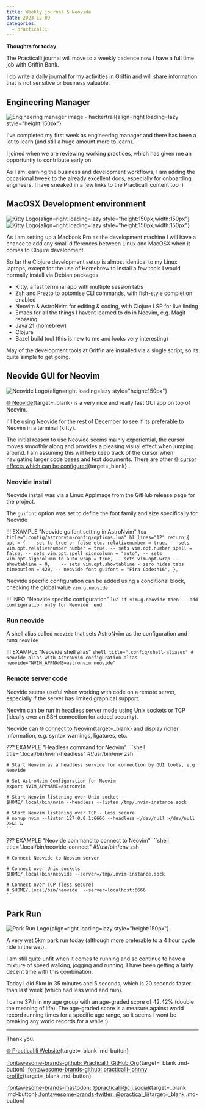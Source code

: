 ```yaml
---
title: Weekly journal & Neovide
date: 2023-12-09
categories:
  - practicalli
---
```


**Thoughts for today**

The Practicalli journal will move to a weekly cadence now I have a full time job with Griffin Bank.

I do write a daily journal for my activities in Griffin and will share information that is not sensitive or business valuable.

<!-- more -->

## Engineering Manager

![Engineering manager image - hackertrail](https://www.hackertrail.com/wp-content/uploads/2021/08/64yrpkiguae-1024x683.jpg){align=right loading=lazy style="height:150px"}

I've completed my first week as engineering manager and there has been a lot to learn (and still a huge amount more to learn).

I joined when we are reviewing working practices, which has given me an opportuntiy to contribute early on.  

As I am learning the business and development workflows, I am adding the occasional tweek to the already excellent docs, especially for onboarding engineers.  I have sneaked in a few links to the Practicalli content too :)


## MacOSX Development environment

![Kitty Logo](https://github.com/practicalli/graphic-design/blob/live/logos/kitty-light.png?raw=true#only-dark){align=right loading=lazy style="height:150px;width:150px"}
![Kitty Logo](https://github.com/practicalli/graphic-design/blob/live/logos/kitty-dark.png?raw=true#only-light){align=right loading=lazy style="height:150px;width:150px"}

As I am setting up a Macbook Pro as the development machine I will have a chance to add any small differences between Linux and MacOSX when it comes to Clojure development.

So far the Clojure development setup is almost identical to my Linux laptops, except for the use of Homebrew to install a few tools I would normally install via Debian packages

- Kitty, a fast terminal app with multiple session tabs
- Zsh and Prezto to optomise CLI commands, with fish-style completion enabled
- Neovim & AstroNvim for editing & coding, with Clojure LSP for live linting
- Emacs for all the things I havent learned to do in Neovim, e.g. Magit rebasing
- Java 21 (homebrew)
- Clojure
- Bazel build tool (this is new to me and looks very interesting)

May of the development tools at Griffin are installed via a single script, so its quite simple to get going.


## Neovide GUI for Neovim

![Neovide Logo](https://neovide.dev/assets/neovide-128x128.png){align=right loading=lazy style="height:150px"}

[:globe_with_meridians: Neovide](https://neovide.dev/){target=_blank} is a very nice and really fast GUI app on top of Neovim.

I'll be using Neovide for the rest of December to see if its preferable to Neovim in a terminal (kitty).

The initial reason to use Neovide seems mainly experiential, the cursor moves smoothly along and provides a pleasing visual effect when jumping around.  I am assuming this will help keep track of the cursor when navigating larger code bases and text documents.  There are other [:globe_with_meridians: cursor effects which can be configured](https://neovide.dev/configuration.html#cursor-settings){target=_blank} .


### Neovide install

Neovide install was via a Linux AppImage from the GitHub release page for the project.

The `guifont` option was set to define the font family and size specifically for Neovide

!!! EXAMPLE "Neovide guifont setting in AstroNvim"
    ```lua title=".config/astronvim-config/options.lua" hl_lines="12"
    return {
      opt = {
        -- set to true or false etc.
        relativenumber = true, -- sets vim.opt.relativenumber
        number = true, -- sets vim.opt.number
        spell = false, -- sets vim.opt.spell
        signcolumn = "auto", -- sets vim.opt.signcolumn to auto
        wrap = true, -- sets vim.opt.wrap
        -- showtabline = 0,    -- sets vim.opt.showtabline - zero hides tabs
        timeoutlen = 420,
        -- neovide font
        guifont = "Fira Code:h16",
      },
    ```

Neovide specific configuration can be added using a conditional block, checking the global value `vim.g.neovide`

!!! INFO "Neovide specific configuration"
    ```lua
    if vim.g.neovide then
        -- add configuration only for Neovide 
    end
    ```

### Run neovide

A shell alias called `neovide` that sets AstroNvim as the configuration and runs `neovide`

!!! EXAMPLE "Neovide shell alias"
    ```shell title=".config/shell-aliases"
    # Neovide alias with AstroNvim configuration
    alias neovide="NVIM_APPNAME=astronvim neovide"
    ```

### Remote server code
    
Neovide seems useful when working with code on a remote server, especially if the server has limited graphical support. 
    
Neovim can be run in headless server mode using Unix sockets or TCP (ideally over an SSH connection for added security).

Neovide can [:globe_with_meridians: connect to Neovim](https://neovide.dev/features.html#connecting-to-an-existing-neovim-instance){target=_blank} and display richer information, e.g. syntax warnings, ligatures, etc.

??? EXAMPLE "Headless command for Neovim"
    ```shell title=".local/bin/nvim-headless"
    #!/usr/bin/env zsh

    # Start Neovim as a headless service for connection by GUI tools, e.g. Neovide

    # Set AstroNvim Configuration for Neovim
    export NVIM_APPNAME=astronvim 

    # Start Neovim listening over Unix socket
    $HOME/.local/bin/nvim --headless --listen /tmp/.nvim-instance.sock

    # Start Neovim listening over TCP - Less secure
    # nohup nvim --listen 127.0.0.1:6666 --headless </dev/null >/dev/null 2>&1 &
    ```

??? EXAMPLE "Neovide command to connect to Neovim"
    ```shell title=".local/bin/neovide-connect"
    #!/usr/bin/env zsh

    # Connect Neovide to Neovim server

    # Connect over Unix sockets
    $HOME/.local/bin/neovide --server=/tmp/.nvim-instance.sock

    # Connect over TCP (less secure)
    # $HOME/.local/bin/neovide  --server=localhost:6666
    ```


## Park Run

![Park Run Logo](https://wilmslowrunningclub.co.uk/wp-content/uploads/2016/04/parkrun-logo.jpg){align=right loading=lazy style="height:150px"}

A very wet 5km park run today (although more preferable to a 4 hour cycle ride in the wet).

I am still quite unfit when it comes to running and so continue to have a mixture of speed walking, jogging and running.  I have been getting a fairly decent time with this combination.

Today I did 5km in 35 minutes and 5 seconds, which is 20 seconds faster than last week (which had less wind and rain).

I came 37th in my age group with an age-graded score of 42.42% (double the meaning of life).  The age-graded score is a measure against world record running times for a specific age range, so it seems I wont be breaking any world records for a while :)

---
Thank you.

[:globe_with_meridians: Practical.li Website](https://practical.li){target=_blank .md-button} 

[:fontawesome-brands-github: Practical.li GitHub Org](https://github.com/practicalli){target=_blank .md-button} 
[:fontawesome-brands-github: practicalli-johnny profile](https://github.com/practicalli-johnny){target=_blank .md-button}

[:fontawesome-brands-mastodon: @practicalli@clj.social](https://clj.social/@practicalli){target=_blank .md-button}
[:fontawesome-brands-twitter: @practical_li](https://twitter.com/practcial_li){target=_blank .md-button}
